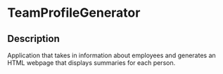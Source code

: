 # TeamProfileGenerator

## Description

Application that takes in information about employees and generates an HTML webpage that displays summaries for each person.
